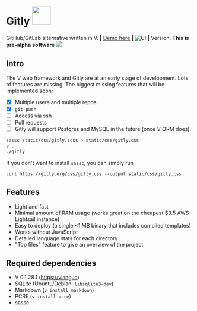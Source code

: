 <p align="left">
  <h1> Gitly <img src="https://cdn-icons-png.flaticon.com/512/4500/4500935.png" width="50px" /> </h1>
</p>

GitHub/GitLab alternative written in V. **|** [Demo here](https://gitly.org) **|** ![CI](https://github.com/vlang/gitly/workflows/CI/badge.svg?branch=master) **|** Version: **This is pre-alpha software**
![](https://user-images.githubusercontent.com/687996/85933714-b195fe80-b8da-11ea-9ddd-09cadc2103e4.png)



## Intro
The V web framework and Gitly are at an early stage of development. Lots of features are missing. The biggest missing features that will be implemented soon:

- [x] Multiple users and multiple repos
- [x] `git push`
- [ ] Access via ssh
- [ ] Pull requests
- [ ] Gitly will support Postgres and MySQL in the future (once V ORM does).

```sh
sassc static/css/gitly.scss > static/css/gitly.css
v .
./gitly
```

If you don't want to install `sassc`, you can simply run

```
curl https://gitly.org/css/gitly.css --output static/css/gitly.css
```

## Features
- Light and fast
- Minimal amount of RAM usage (works great on the cheapest $3.5 AWS Lightsail instance)
- Easy to deploy (a single <1 MB binary that includes compiled templates)
- Works without JavaScript
- Detailed language stats for each directory
- "Top files" feature to give an overview of the project

## Required dependencies
* V 0.1.28.1 (https://vlang.io)
* SQLite (Ubuntu/Debian: `libsqlite3-dev`)
* Markdown (`v install markdown`)
* PCRE (`v install pcre`)
* sassc
